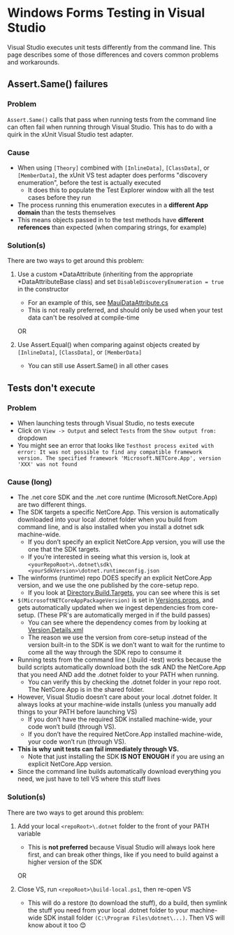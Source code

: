# Windows Forms Testing in Visual Studio

Visual Studio executes unit tests differently from the command line. This page describes some of those differences and covers common problems and workarounds.

## Assert.Same() failures

### Problem

`Assert.Same()` calls that pass when running tests from the command line can often fail when running through Visual Studio. This has to do with a quirk in the xUnit Visual Studio test adapter.

### Cause

* When using `[Theory]` combined with `[InlineData]`, `[ClassData]`, or `[MemberData]`, the xUnit VS test adapter does performs "discovery enumeration", before the test is actually executed
    * It does this to populate the Test Explorer window with all the test cases before they run
* The process running this enumeration executes in a **different App domain** than the tests themselves
* This means objects passed in to the test methods have **different references** than expected (when comparing strings, for example)

### Solution(s)

There are two ways to get around this problem:

1. Use a custom *DataAttribute (inheriting from the appropriate *DataAttributeBase class) and set `DisableDiscoveryEnumeration = true` in the constructor
    * For an example of this, see [MauiDataAttribute.cs](https://github.com/dotnet/winforms/blob/afa8a0779f261e46fe7eb1611142bea143622578/src/System.Windows.Forms/tests/IntegrationTests/System.Windows.Forms.Maui.IntegrationTests/MauiDataAttribute.cs#L42)
    * This is not really preferred, and should only be used when your test data can't be resolved at compile-time

    OR

1. Use Assert.Equal() when comparing against objects created by `[InlineData]`, `[ClassData]`, or `[MemberData]`
    * You can still use Assert.Same() in all other cases

## Tests don't execute

### Problem

* When launching tests through Visual Studio, no tests execute
* Click on `View -> Output` and select `Tests` from the `Show output from:` dropdown
* You might see an error that looks like `Testhost process exited with error: It was not possible to find any compatible framework version. The specified framework 'Microsoft.NETCore.App', version 'XXX' was not found`

### Cause (long)

* The .net core SDK and the .net core runtime (Microsoft.NetCore.App) are two different things.
* The SDK targets a specific NetCore.App. This version is automatically downloaded into your local .dotnet folder when you build from command line, and is also installed when you install a dotnet sdk machine-wide.
    * If you don’t specify an explicit NetCore.App version, you will use the one that the SDK targets.
    * If you’re interested in seeing what this version is, look at `<yourRepoRoot>\.dotnet\sdk\<yourSdkVersion>\dotnet.runtimeconfig.json`
* The winforms (runtime) repo DOES specify an explicit NetCore.App version, and we use the one published by the core-setup repo.
    * If you look at [Directory.Build.Targets](https://github.com/dotnet/winforms/blob/ac0426561b158522eb8564de2bedd28f28148f8d/Directory.Build.targets#L35), you can see where this is set 
* `$(MicrosoftNETCoreAppPackageVersion)` is set in [Versions.props](https://github.com/dotnet/winforms/blob/ac0426561b158522eb8564de2bedd28f28148f8d/eng/Versions.props#L19), and gets automatically updated when we ingest dependencies from core-setup. (These PR's are automatically merged in if the build passes)
    * You can see where the dependency comes from by looking at [Version.Details.xml](https://github.com/dotnet/winforms/blob/ac0426561b158522eb8564de2bedd28f28148f8d/eng/Version.Details.xml#L13)
    * The reason we use the version from core-setup instead of the version built-in to the SDK is we don’t want to wait for the runtime to come all the way through the SDK repo to consume it
* Running tests from the command line (.\build -test) works because the build scripts automatically download both the sdk AND the NetCore.App that you need AND add the .dotnet folder to your PATH when running.
    * You can verify this by checking the .dotnet folder in your repo root. The NetCore.App is in the shared folder.
* However, Visual Studio doesn’t care about your local .dotnet folder. It always looks at your machine-wide installs (unless you manually add things to your PATH before launching VS)
    * If you don’t have the required SDK installed machine-wide, your code won’t build (through VS). 
    * If you don’t have the required NetCore.App installed machine-wide, your code won’t run (through VS). 
* **This is why unit tests can fail immediately through VS.**
    * Note that just installing the SDK **IS NOT ENOUGH** if you are using an explicit NetCore.App version.
* Since the command line builds automatically download everything you need, we just have to tell VS where this stuff lives

### Solution(s)

There are two ways to get around this problem:

1. Add your local `<repoRoot>\.dotnet` folder to the front of your PATH variable
    * This is **not preferred** because Visual Studio will always look here first, and can break other things, like if you need to build against a higher version of the SDK

    OR

1. Close VS, run `<repoRoot>\build-local.ps1`, then re-open VS
    * This will do a restore (to download the stuff), do a build, then symlink the stuff you need from your local .dotnet folder to your machine-wide SDK install folder `(C:\Program Files\dotnet\...)`. Then VS will know about it too 😊
